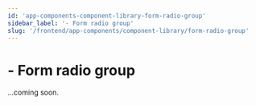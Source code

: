 ```yaml
---
id: 'app-components-component-library-form-radio-group'
sidebar_label: '- Form radio group'
slug: '/frontend/app-components/component-library/form-radio-group'
---
```


# - Form radio group

...coming soon.
